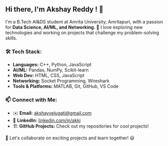 ## Hi there, I'm Akshay Reddy ! 👋

I'm a B.Tech AI&DS student at Amrita University, Amritapuri, with a passion for **Data Science, AI/ML, and Networking**. 🚀 I love exploring new technologies and working on projects that challenge my problem-solving skills. 

### 🛠️ Tech Stack:
- **Languages:** C++, Python, JavaScript
- **AI/ML:** Pandas, NumPy, Scikit-learn
- **Web Dev:** HTML, CSS, JavaScript
- **Networking:** Socket Programming, Wireshark
- **Tools & Platforms:** MATLAB, Git, GitHub, VS Code

### 📫 Connect with Me:
- ✉️ **Email:** akshayvelugati@gmail.com
- 💼 **LinkedIn:** [linkedin.com/in/akki]( www.linkedin.com/in/akshay-reddy-26a724287) 
- 🏗️ **GitHub Projects:** Check out my repositories for cool projects!

🚀 Let's collaborate on exciting projects and learn together! 😃
